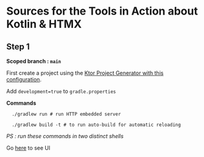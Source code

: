 # Sources for the Tools in Action about Kotlin & HTMX

Step 1
-

**Scoped branch : `main`**

First create a project using the [Ktor Project Generator with this configuration](https://start.ktor.io/settings?name=liksi&website=org&artifact=org.liksi&kotlinVersion=2.1.0&ktorVersion=3.0.3&buildSystem=GRADLE_KTS&buildSystemArgs.version_catalog=true&engine=CIO&configurationIn=CODE&addSampleCode=true&plugins=).

Add `development=true` to `gradle.properties` 

**Commands**


```shell
  ./gradlew run # run HTTP embedded server
```

```shell
  ./gradlew build -t # to run auto-build for automatic reloading
```

*PS : run these commands in two distinct shells*

Go [here](http://localhost:8080) to see UI